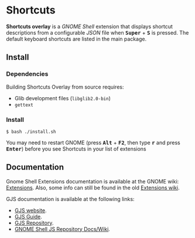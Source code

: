 # Shortcuts #

**Shortcuts overlay** is a _GNOME Shell_ extension that displays shortcut descriptions from a configurable
_JSON_ file when <kbd>**Super**</kbd> + <kbd>**S**</kbd> is pressed. The default keyboard shortcuts are listed
in the main package.

## Install ##

### Dependencies ###

Building Shortcuts Overlay from source requires:

- Glib development files (`libglib2.0-bin`)
- `gettext`

### Install ###

```shell
$ bash ./install.sh
```

You may need to restart GNOME (press <kbd>**Alt**</kbd> + <kbd>**F2**</kbd>, then type <kbd>**r**</kbd> and
press <kbd>**Enter**</kbd>) before you see Shortcuts in your
list of extensions

## Documentation ##

Gnome Shell Extensions documentation is available at the GNOME wiki: [Extensions](https://wiki.gnome.org/Projects/GnomeShell/Extensions).
Also, some info can still be found in the old [Extensions wiki](https://wiki.gnome.org/Attic/Gjs).

GJS documentation is available at the following links:

- [GJS website](https://gjs-docs.gnome.org/).
- [GJS Guide](https://gjs.guide).
- [GJS Repository](https://gitlab.gnome.org/GNOME/gjs).
- [GNOME Shell JS Repository Docs/Wiki](https://gitlab.gnome.org/GNOME/gjs/-/tree/master/doc).
